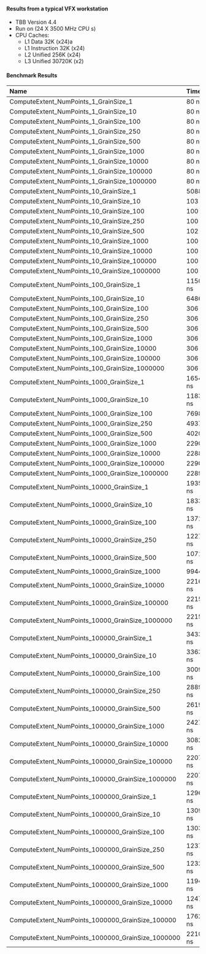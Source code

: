 #### Results from a typical VFX workstation

- TBB Version 4.4
- Run on (24 X 3500 MHz CPU s)
- CPU Caches:
  - L1 Data 32K (x24)a
  - L1 Instruction 32K (x24)
  - L2 Unified 256K (x24)
  - L3 Unified 30720K (x2)
  
#### Benchmark Results

|Name                                                    | Time          |  CPU          |Iterations| 
|:-------------------------------------------------------|:--------------|:--------------|:---------|
| ComputeExtent_NumPoints_1_GrainSize_1                  |         80 ns |        80 ns  |  8764752 | 
| ComputeExtent_NumPoints_1_GrainSize_10                 |         80 ns |        80 ns  |  8760656 |
| ComputeExtent_NumPoints_1_GrainSize_100                |         80 ns |        80 ns  |  8756962 |
| ComputeExtent_NumPoints_1_GrainSize_250                |         80 ns |        80 ns  |  8764762 |
| ComputeExtent_NumPoints_1_GrainSize_500                |         80 ns |        80 ns  |  8753590 |
| ComputeExtent_NumPoints_1_GrainSize_1000               |         80 ns |        80 ns  |  8758650 |
| ComputeExtent_NumPoints_1_GrainSize_10000              |         80 ns |        80 ns  |  8765203 |
| ComputeExtent_NumPoints_1_GrainSize_100000             |         80 ns |        80 ns  |  8784401 |
| ComputeExtent_NumPoints_1_GrainSize_1000000            |         80 ns |        80 ns  |  8760694 |
| ComputeExtent_NumPoints_10_GrainSize_1                 |       5088 ns |      5032 ns  |   122484 |
| ComputeExtent_NumPoints_10_GrainSize_10                |        103 ns |       103 ns  |  6801247 |
| ComputeExtent_NumPoints_10_GrainSize_100               |        100 ns |       100 ns  |  7031018 |
| ComputeExtent_NumPoints_10_GrainSize_250               |        100 ns |       100 ns  |  7032420 |
| ComputeExtent_NumPoints_10_GrainSize_500               |        102 ns |       102 ns  |  6892273 |
| ComputeExtent_NumPoints_10_GrainSize_1000              |        100 ns |       100 ns  |  7027707 |
| ComputeExtent_NumPoints_10_GrainSize_10000             |        100 ns |       100 ns  |  7030685 |
| ComputeExtent_NumPoints_10_GrainSize_100000            |        100 ns |       100 ns  |  7020041 |
| ComputeExtent_NumPoints_10_GrainSize_1000000           |        100 ns |       100 ns  |  7018273 |
| ComputeExtent_NumPoints_100_GrainSize_1                |      11502 ns |     11502 ns  |    60986 |
| ComputeExtent_NumPoints_100_GrainSize_10               |       6486 ns |      6409 ns  |   103172 |
| ComputeExtent_NumPoints_100_GrainSize_100              |        306 ns |       306 ns  |  2289605 |
| ComputeExtent_NumPoints_100_GrainSize_250              |        306 ns |       306 ns  |  2289042 |
| ComputeExtent_NumPoints_100_GrainSize_500              |        306 ns |       306 ns  |  2290280 |
| ComputeExtent_NumPoints_100_GrainSize_1000             |        306 ns |       306 ns  |  2289629 |
| ComputeExtent_NumPoints_100_GrainSize_10000            |        306 ns |       306 ns  |  2290367 |
| ComputeExtent_NumPoints_100_GrainSize_100000           |        306 ns |       306 ns  |  2289607 |
| ComputeExtent_NumPoints_100_GrainSize_1000000          |        306 ns |       306 ns  |  2290943 |
| ComputeExtent_NumPoints_1000_GrainSize_1               |      16546 ns |     16544 ns  |    42111 |
| ComputeExtent_NumPoints_1000_GrainSize_10              |      11834 ns |     11834 ns  |    59195 |
| ComputeExtent_NumPoints_1000_GrainSize_100             |       7698 ns |      7386 ns  |    92586 |
| ComputeExtent_NumPoints_1000_GrainSize_250             |       4937 ns |      4866 ns  |   144609 |
| ComputeExtent_NumPoints_1000_GrainSize_500             |       4020 ns |      3917 ns  |   177912 |
| ComputeExtent_NumPoints_1000_GrainSize_1000            |       2290 ns |      2290 ns  |   305696 |
| ComputeExtent_NumPoints_1000_GrainSize_10000           |       2288 ns |      2288 ns  |   305824 |
| ComputeExtent_NumPoints_1000_GrainSize_100000          |       2290 ns |      2290 ns  |   305712 |
| ComputeExtent_NumPoints_1000_GrainSize_1000000         |       2289 ns |      2289 ns  |   305814 |
| ComputeExtent_NumPoints_10000_GrainSize_1              |      19357 ns |     19345 ns  |    35394 |
| ComputeExtent_NumPoints_10000_GrainSize_10             |      18335 ns |     18334 ns  |    38207 |
| ComputeExtent_NumPoints_10000_GrainSize_100            |      13715 ns |     13710 ns  |    51206 |
| ComputeExtent_NumPoints_10000_GrainSize_250            |      12275 ns |     12274 ns  |    57291 |
| ComputeExtent_NumPoints_10000_GrainSize_500            |      10713 ns |     10711 ns  |    65082 |
| ComputeExtent_NumPoints_10000_GrainSize_1000           |       9944 ns |      9845 ns  |    70229 |
| ComputeExtent_NumPoints_10000_GrainSize_10000          |      22169 ns |     22169 ns  |    31546 |
| ComputeExtent_NumPoints_10000_GrainSize_100000         |      22159 ns |     22158 ns  |    31601 |
| ComputeExtent_NumPoints_10000_GrainSize_1000000        |      22159 ns |     22159 ns  |    31600 |
| ComputeExtent_NumPoints_100000_GrainSize_1             |      34336 ns |     34332 ns  |    20562 |
| ComputeExtent_NumPoints_100000_GrainSize_10            |      33637 ns |     33631 ns  |    20647 |
| ComputeExtent_NumPoints_100000_GrainSize_100           |      30090 ns |     30090 ns  |    23343 |
| ComputeExtent_NumPoints_100000_GrainSize_250           |      28899 ns |     28899 ns  |    25140 |
| ComputeExtent_NumPoints_100000_GrainSize_500           |      26191 ns |     26187 ns  |    26602 |
| ComputeExtent_NumPoints_100000_GrainSize_1000          |      24279 ns |     24275 ns  |    28965 |
| ComputeExtent_NumPoints_100000_GrainSize_10000         |      30821 ns |     28308 ns  |    24684 |
| ComputeExtent_NumPoints_100000_GrainSize_100000        |     220761 ns |    220732 ns  |     3172 |
| ComputeExtent_NumPoints_100000_GrainSize_1000000       |     220720 ns |    220699 ns  |     3172 |
| ComputeExtent_NumPoints_1000000_GrainSize_1            |     129672 ns |    129614 ns  |     5400 |
| ComputeExtent_NumPoints_1000000_GrainSize_10           |     130993 ns |    130993 ns  |     5290 |
| ComputeExtent_NumPoints_1000000_GrainSize_100          |     130382 ns |    130334 ns  |     5066 |
| ComputeExtent_NumPoints_1000000_GrainSize_250          |     123795 ns |    123789 ns  |     5570 |
| ComputeExtent_NumPoints_1000000_GrainSize_500          |     123235 ns |    123206 ns  |     5610 |
| ComputeExtent_NumPoints_1000000_GrainSize_1000         |     119484 ns |    119442 ns  |     5948 |
| ComputeExtent_NumPoints_1000000_GrainSize_10000        |     124777 ns |    124726 ns  |     5689 |
| ComputeExtent_NumPoints_1000000_GrainSize_100000       |     176206 ns |    176042 ns  |     3952 |
| ComputeExtent_NumPoints_1000000_GrainSize_1000000      |    2210875 ns |   2210852 ns  |      316 |
